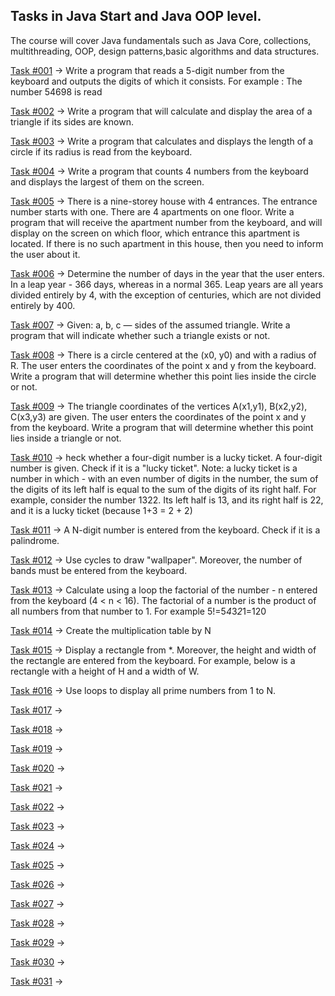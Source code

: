 ## Tasks in Java Start and Java OOP level.

The course will cover Java fundamentals such as Java Core, collections, multithreading, OOP, design patterns,basic algorithms and data structures.

[Task #001](https://github.com/Severin73/JavaLevelBasic/blob/main/src/com/javalevelbasic/task001/ReadNumbers.java) -> Write a program that reads a 5-digit number from the keyboard and outputs the digits of which it consists. For example : The number 54698 is read

[Task #002](https://github.com/Severin73/JavaLevelBasic/blob/main/src/com/javalevelbasic/task002/AreaOfTriangle.java) -> Write a program that will calculate and display the area of a triangle if its sides are known.

[Task #003](https://github.com/Severin73/JavaLevelBasic/blob/main/src/com/javalevelbasic/task003/CircumferenceLength.java) -> Write a program that calculates and displays the length of a circle if its radius is read from the keyboard.

[Task #004](https://github.com/Severin73/JavaLevelBasic/blob/main/src/com/javalevelbasic/task004/TheBiggestFromFour.java) -> Write a program that counts 4 numbers from the keyboard and displays the largest of them on the screen.

[Task #005](https://github.com/Severin73/JavaLevelBasic/blob/main/src/com/javalevelbasic/task005/FloorAndEntranceTheApartment.java) -> There is a nine-storey house with 4 entrances. The entrance number starts with one. There are 4 apartments on one floor. Write a program that will receive the apartment number from the keyboard, and will display on the screen on which floor, which entrance this apartment is located. If there is no such apartment in this house, then you need to inform the user about it.

[Task #006](https://github.com/Severin73/JavaLevelBasic/blob/main/src/com/javalevelbasic/task006/LeapYear.java) -> Determine the number of days in the year that the user enters. In a leap year - 366 days, whereas in a normal 365. Leap years are all years divided entirely by 4, with the exception of centuries, which are not divided entirely by 400.

[Task #007](https://github.com/Severin73/JavaLevelBasic/blob/main/src/com/javalevelbasic/task007/Triangle.java) ->  Given: a, b, c — sides of the assumed triangle. Write a program that will indicate whether such a triangle exists or not.

[Task #008](https://github.com/Severin73/JavaLevelBasic/blob/main/src/com/javalevelbasic/task008/CheckDotPositionInCircle.java) -> There is a circle centered at the (x0, y0) and with a radius of R. The user enters the coordinates of the point x and y from the keyboard. Write a program that will determine whether this point lies inside the circle or not.

[Task #009](https://github.com/Severin73/JavaLevelBasic/blob/main/src/com/javalevelbasic/task009/DotInsideTheTriangle.java) -> The triangle coordinates of the vertices A(x1,y1), B(x2,y2), C(x3,y3) are given. The user enters the coordinates of the point x and y from the keyboard.  Write a program that will determine whether this point lies inside a triangle or not.

[Task #010](https://github.com/Severin73/JavaLevelBasic/blob/main/src/com/javalevelbasic/task010/LuckyTicket.java) -> heck whether a four-digit number is a lucky ticket. A four-digit number is given. Check if it is a "lucky ticket". Note: a lucky ticket is a number in which - with an even number of digits in the number, the sum of the digits of its left half is equal to the sum of the digits of its right half. For example, consider the number 1322. Its left half is 13, and its right half is 22, and it is a lucky ticket (because 1+3 = 2 + 2)

[Task #011](https://github.com/Severin73/JavaLevelBasic/blob/main/src/com/javalevelbasic/task011/PalindromeNumber.java) -> A N-digit number is entered from the keyboard. Check if it is a palindrome.

[Task #012](https://github.com/Severin73/JavaLevelBasic/blob/main/src/com/javalevelbasic/task012/WallPaper.java) -> Use cycles to draw "wallpaper". Moreover, the number of bands must be entered from the keyboard.

[Task #013](https://github.com/Severin73/JavaLevelBasic/blob/main/src/com/javalevelbasic/task013/Factorial.java) -> Calculate using a loop the factorial of the number - n entered from the keyboard (4 < n < 16). The factorial of a number is the product of all numbers from that number to 1. For example 5!=5*4*3*2*1=120

[Task #014](https://github.com/Severin73/JavaLevelBasic/blob/main/src/com/javalevelbasic/task014/MultiplicationTable.java) -> Create the multiplication table by N

[Task #015](https://github.com/Severin73/JavaLevelBasic/blob/main/src/com/javalevelbasic/task015/Rectangle.java) -> Display a rectangle from \*. Moreover, the height and width of the rectangle are entered from the keyboard. For example, below is a rectangle with a height of H and a width of W.

[Task #016](https://github.com/Severin73/JavaLevelBasic/blob/main/src/com/javalevelbasic/task016/PrimeNumbers.java) -> Use loops to display all prime numbers from 1 to N.

[Task #017]() ->

[Task #018]() ->

[Task #019]() ->

[Task #020]() ->

[Task #021]() ->

[Task #022]() ->

[Task #023]() ->

[Task #024]() ->

[Task #025]() ->

[Task #026]() ->

[Task #027]() ->

[Task #028]() ->

[Task #029]() ->

[Task #030]() ->

[Task #031]() ->

